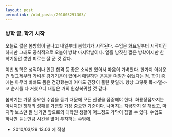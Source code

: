 ```yaml
---
layout: post
permalink: /old_posts/201003291303/
---
```


### 방학 끝, 학기 시작

오늘로 짧은 봄방학이 끝나고 내일부터 봄학기가 시작된다. 수업은 화요일부터 시작이긴 하지만 그래도 공식적으로 오늘이 방학 마지막날이다. 열흘 남짓한 짧은 방학이지만 한학기동안 쌓인 피로는 잘 푼 것 같다.

이번 방학은 성적이나 인턴 합격 등 좋은 소식만 있어서 마음이 가벼웠다. 한가지 아쉬운 건 엊그제부터 가벼운 감기기운이 있어서 매일하던 운동을 며칠간 쉬었다는 점. 학기 중에는 아무리 바빠도 몸은 건강했는데 아마도 긴장이 풀린 탓일까. 항상 그렇듯 목->열->코 순서를 다 거쳤으니 내일은 거의 원상복귀할 것 같다.

봄학기는 가장 중요한 수업을 듣기 때문에 모든 신경을 집중해야 한다. 화룡정점까지는 아니지만 첫해의 성패를 가름할 가장 중요한 기준이다. 나머지는 지금까지 잘 해왔고, 마지막 보스만 잘 넘기면 앞으로의 대학원 생활이 어느정도 가닥이 잡힐 수 있다. 수업도 하나만 듣는만큼 시간을 많이 투자하는 수밖에.





- 2010/03/29 13:03 에 작성